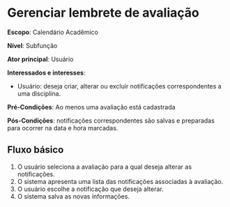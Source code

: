 # Gerenciar lembrete de avaliação

__Escopo__: Calendário Acadêmico

__Nível__: Subfunção

__Ator principal__: Usuário

__Interessados e interesses__:

* Usuário: deseja criar, alterar ou excluir notificações correspondentes a uma disciplina.

__Pré-Condições__: Ao menos uma avaliação está cadastrada

__Pós-Condições__: notificações correspondentes são salvas e preparadas para ocorrer na data e hora marcadas.

## Fluxo básico

1. O usuário seleciona a avaliação para a qual deseja alterar as notificações.
2. O sistema apresenta uma lista das notificações associadas à avaliação.
3. O usuário escolhe a notificação que deseja alterar.
4. O sistema salva as novas informações.
